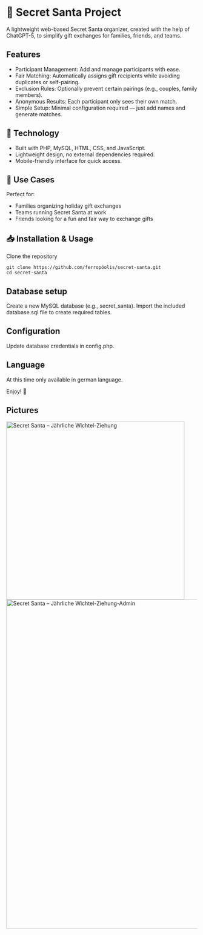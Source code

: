 # 🎁 Secret Santa Project

A lightweight web-based Secret Santa organizer, created with the help of ChatGPT-5, to simplify gift exchanges for families, friends, and teams.

## Features
- Participant Management: Add and manage participants with ease.  
- Fair Matching: Automatically assigns gift recipients while avoiding duplicates or self-pairing.  
- Exclusion Rules: Optionally prevent certain pairings (e.g., couples, family members).  
- Anonymous Results: Each participant only sees their own match.  
- Simple Setup: Minimal configuration required — just add names and generate matches.  

## 🔧 Technology
- Built with PHP, MySQL, HTML, CSS, and JavaScript.  
- Lightweight design, no external dependencies required.  
- Mobile-friendly interface for quick access.  

## 🚀 Use Cases
Perfect for:  
- Families organizing holiday gift exchanges  
- Teams running Secret Santa at work  
- Friends looking for a fun and fair way to exchange gifts  

## 📥 Installation & Usage
Clone the repository
```
git clone https://github.com/ferropöolis/secret-santa.git
cd secret-santa
```

## Database setup
Create a new MySQL database (e.g., secret_santa).
Import the included database.sql file to create required tables.

## Configuration
Update database credentials in config.php.

## Language
At this time only available in german language.

Enjoy! 🎅

## Pictures
<img height="470" alt="Secret Santa – Jährliche Wichtel-Ziehung" src="https://github.com/user-attachments/assets/1466614c-34de-42ec-8ea4-7f8763d29f8f" />
<img width="682" height="870" alt="Secret Santa – Jährliche Wichtel-Ziehung-Admin" src="https://github.com/user-attachments/assets/2392a7d7-2994-488a-a414-8dffdd5a72dc" />
